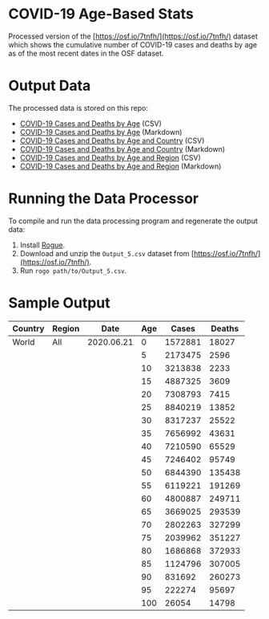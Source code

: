 # COVID-19 Age-Based Stats
Processed version of the [https://osf.io/7tnfh/](https://osf.io/7tnfh/) dataset which shows the cumulative number of COVID-19 cases and deaths by age as of the most recent dates in the OSF dataset.

# Output Data
The processed data is stored on this repo:

- [COVID-19 Cases and Deaths by Age](Data/COVID-cases-and-deaths-by-age.csv) (CSV)
- [COVID-19 Cases and Deaths by Age](Data/COVID-cases-and-deaths-by-age.md) (Markdown)
- [COVID-19 Cases and Deaths by Age and Country](Data/COVID-cases-and-deaths-by-age-and-country.csv) (CSV)
- [COVID-19 Cases and Deaths by Age and Country](Data/COVID-cases-and-deaths-by-age-and-country.md) (Markdown)
- [COVID-19 Cases and Deaths by Age and Region](Data/COVID-cases-and-deaths-by-age-and-region.csv) (CSV)
- [COVID-19 Cases and Deaths by Age and Region](Data/COVID-cases-and-deaths-by-age-and-region.md) (Markdown)

# Running the Data Processor
To compile and run the data processing program and regenerate the output data:

1. Install [Rogue](https://github.com/AbePralle/Rogue).
2. Download and unzip the `Output_5.csv` dataset from [https://osf.io/7tnfh/](https://osf.io/7tnfh/).
3. Run `rogo path/to/Output_5.csv`.

# Sample Output
Country|Region|Date|Age|Cases|Deaths
-------|------|----|---|-----|------
World|All|2020.06.21|0|1572881|18027
||||5|2173475|2596
||||10|3213838|2233
||||15|4887325|3609
||||20|7308793|7415
||||25|8840219|13852
||||30|8317237|25522
||||35|7656992|43631
||||40|7210590|65529
||||45|7246402|95749
||||50|6844390|135438
||||55|6119221|191269
||||60|4800887|249711
||||65|3669025|293539
||||70|2802263|327299
||||75|2039962|351227
||||80|1686868|372933
||||85|1124796|307005
||||90|831692|260273
||||95|222274|95697
||||100|26054|14798
